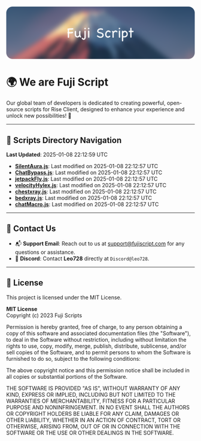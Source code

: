 ![Banner](.github/b.webp)

# 🌍 **We are Fuji Script**

Our global team of developers is dedicated to creating powerful, open-source scripts for Rise Client, designed to enhance your experience and unlock new possibilities! 🌟

---
<!-- SCRIPTS_NAVIGATION_START -->
## 📂 **Scripts Directory Navigation**

**Last Updated**: 2025-01-08 22:12:59 UTC

- **[SilentAura.js](scripts/SilentAura.js)**: Last modified on 2025-01-08 22:12:57 UTC
- **[ChatBypass.js](scripts/ChatBypass.js)**: Last modified on 2025-01-08 22:12:57 UTC
- **[jetpackFly.js](scripts/jetpackFly.js)**: Last modified on 2025-01-08 22:12:57 UTC
- **[velocityHylex.js](scripts/velocityHylex.js)**: Last modified on 2025-01-08 22:12:57 UTC
- **[chestxray.js](scripts/chestxray.js)**: Last modified on 2025-01-08 22:12:57 UTC
- **[bedxray.js](scripts/bedxray.js)**: Last modified on 2025-01-08 22:12:57 UTC
- **[chatMacro.js](scripts/chatMacro.js)**: Last modified on 2025-01-08 22:12:57 UTC

<!-- SCRIPTS_NAVIGATION_END -->

---

## 💬 **Contact Us**  
- 📬 **Support Email**: Reach out to us at [support@fujiscript.com](mailto:support@fujiscript.com) for any questions or assistance.  
- 💬 **Discord**: Contact **Leo728** directly at `Discord@leo728`.

---

## 📜 **License**

This project is licensed under the MIT License.  

**MIT License**  
Copyright (c) 2023 Fuji Scripts  

Permission is hereby granted, free of charge, to any person obtaining a copy of this software and associated documentation files (the "Software"), to deal in the Software without restriction, including without limitation the rights to use, copy, modify, merge, publish, distribute, sublicense, and/or sell copies of the Software, and to permit persons to whom the Software is furnished to do so, subject to the following conditions:  

The above copyright notice and this permission notice shall be included in all copies or substantial portions of the Software.  

THE SOFTWARE IS PROVIDED "AS IS", WITHOUT WARRANTY OF ANY KIND, EXPRESS OR IMPLIED, INCLUDING BUT NOT LIMITED TO THE WARRANTIES OF MERCHANTABILITY, FITNESS FOR A PARTICULAR PURPOSE AND NONINFRINGEMENT. IN NO EVENT SHALL THE AUTHORS OR COPYRIGHT HOLDERS BE LIABLE FOR ANY CLAIM, DAMAGES OR OTHER LIABILITY, WHETHER IN AN ACTION OF CONTRACT, TORT OR OTHERWISE, ARISING FROM, OUT OF OR IN CONNECTION WITH THE SOFTWARE OR THE USE OR OTHER DEALINGS IN THE SOFTWARE.  
